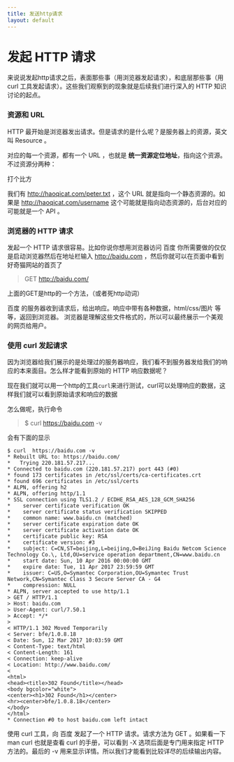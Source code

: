 ```yaml
---
title: 发送http请求
layout: default
---
```


# 发起 HTTP 请求

来说说发起http请求之后，表面那些事（用浏览器发起请求），和底层那些事（用 curl 工具发起请求）。这些我们观察到的现象就是后续我们进行深入的 HTTP 知识讨论的起点。

### 资源和 URL

HTTP 最开始是浏览器发出请求。但是请求的是什么呢？是服务器上的资源，英文叫 Resource 。

对应的每一个资源，都有一个 URL ，也就是 **统一资源定位地址**，指向这个资源。不过资源分两种：

打个比方

我们有 http://haoqicat.com/peter.txt ，这个 URL 就是指向一个静态资源的。如果是 http://haoqicat.com/username 这个可能就是指向动态资源的，后台对应的可能就是一个 API 。

### 浏览器的 HTTP 请求


发起一个 HTTP 请求很容易。比如你说你想用浏览器访问 百度 你所需要做的仅仅是启动浏览器然后在地址栏输入 http://baidu.com ，然后你就可以在页面中看到好奇猫网站的首页了

>GET http://baidu.com/

上面的GET是http的一个方法，（或者死http动词）

百度 的服务器收到请求后，给出响应。响应中带有各种数据，html/css/图片 等等，返回到浏览器。 浏览器是理解这些文件格式的，所以可以最终展示一个美观的网页给用户。

### 使用 curl 发起请求

因为浏览器给我们展示的是处理过的服务器响应，我们看不到服务器发给我们的响应的本来面目。怎么样才能看到原始的 HTTP 响应数据呢？

现在我们就可以用一个http的工具`curl`来进行测试，curl可以处理响应的数据，这样我们就可以看到原始请求和响应的数据

怎么做呢，执行命令

>$ curl  https://baidu.com -v

会有下面的显示

```
$ curl  https://baidu.com -v
* Rebuilt URL to: https://baidu.com/
*   Trying 220.181.57.217...
* Connected to baidu.com (220.181.57.217) port 443 (#0)
* found 173 certificates in /etc/ssl/certs/ca-certificates.crt
* found 696 certificates in /etc/ssl/certs
* ALPN, offering h2
* ALPN, offering http/1.1
* SSL connection using TLS1.2 / ECDHE_RSA_AES_128_GCM_SHA256
* 	 server certificate verification OK
* 	 server certificate status verification SKIPPED
* 	 common name: www.baidu.cn (matched)
* 	 server certificate expiration date OK
* 	 server certificate activation date OK
* 	 certificate public key: RSA
* 	 certificate version: #3
* 	 subject: C=CN,ST=beijing,L=beijing,O=BeiJing Baidu Netcom Science Technology Co.\, Ltd,OU=service operation department,CN=www.baidu.cn
* 	 start date: Sun, 10 Apr 2016 00:00:00 GMT
* 	 expire date: Tue, 11 Apr 2017 23:59:59 GMT
* 	 issuer: C=US,O=Symantec Corporation,OU=Symantec Trust Network,CN=Symantec Class 3 Secure Server CA - G4
* 	 compression: NULL
* ALPN, server accepted to use http/1.1
> GET / HTTP/1.1
> Host: baidu.com
> User-Agent: curl/7.50.1
> Accept: */*
>
< HTTP/1.1 302 Moved Temporarily
< Server: bfe/1.0.8.18
< Date: Sun, 12 Mar 2017 10:03:59 GMT
< Content-Type: text/html
< Content-Length: 161
< Connection: keep-alive
< Location: http://www.baidu.com/
<
<html>
<head><title>302 Found</title></head>
<body bgcolor="white">
<center><h1>302 Found</h1></center>
<hr><center>bfe/1.0.8.18</center>
</body>
</html>
* Connection #0 to host baidu.com left intact

```

使用 curl 工具，向 百度 发起了一个 HTTP 请求。请求方法为 GET 。如果看一下 man curl 也就是查看 curl 的手册，可以看到 -X 选项后面是专门用来指定 HTTP 方法的。最后的 -v 用来显示详情。所以我们才能看到比较详尽的后续输出内容。
